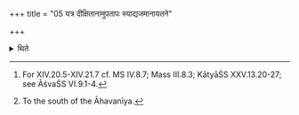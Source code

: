 +++
title = "05 यत्र दीक्षितानामुपतापः स्याद्यजमानायतने"

+++

<details><summary>थिते</summary>

5. When one of the consecrated (priests in a sacrificial session) gets fever,[^1] he should sleep in the place of the sacrificer.[^2]   

[^1]: For XIV.20.5-XIV.21.7 cf. MS IV.8.7; Mass III.8.3; KātyāŚS XXV.13.20-27; see ĀśvaŚS VI.9.1-4.  

[^2]: To the south of the Āhavanīya. 

</details>
